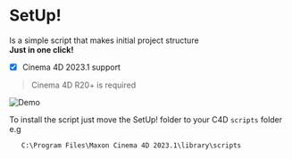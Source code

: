 # SetUp!
Is a simple script that makes initial project structure  
**Just in one click!**  
- [x] Cinema 4D 2023.1 support  
> Cinema 4D R20+ is required 

![Demo](https://i.ibb.co/GnGjwxR/WIP-Set-Up2.gif)


To install the script just move the SetUp! folder to your C4D `scripts` folder    
e.g
```
   C:\Program Files\Maxon Cinema 4D 2023.1\library\scripts
```



